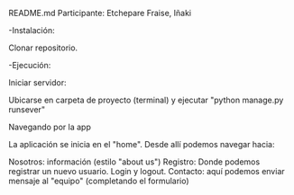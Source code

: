 README.md
Participante: Etchepare Fraise, Iñaki

-Instalación:

Clonar repositorio.

-Ejecución:

Iniciar servidor:

Ubicarse en carpeta de proyecto (terminal) y ejecutar "python manage.py runsever"

Navegando por la app

La aplicación se inicia en el "home". Desde allí podemos navegar hacia:

Nosotros: información (estilo "about us") Registro: Donde podemos registrar un nuevo usuario. Login y logout. Contacto: aquí podemos enviar mensaje al "equipo" (completando el formulario)
